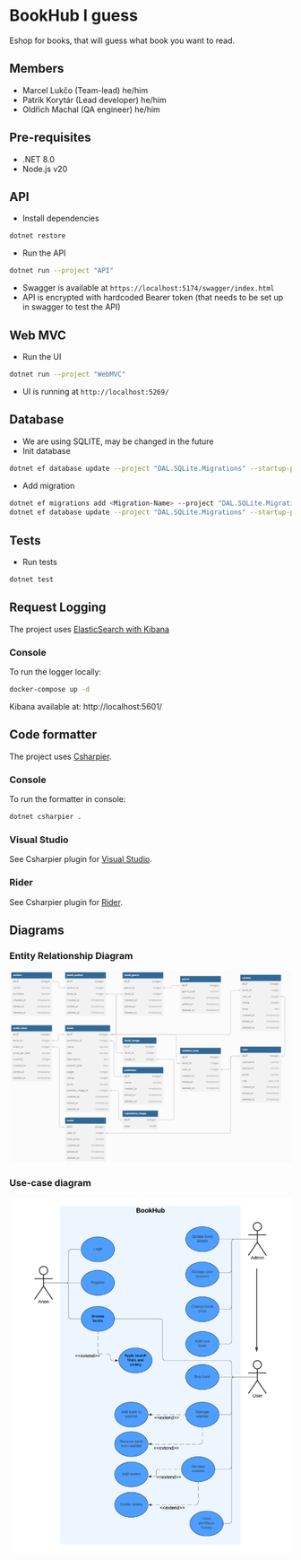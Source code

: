 # BookHub I guess
Eshop for books, that will guess what book you want to read.

## Members
- Marcel Lukčo (Team-lead) he/him
- Patrik Korytár (Lead developer) he/him
- Oldřich Machal (QA engineer) he/him 

## Pre-requisites
- .NET 8.0
- Node.js v20

## API
- Install dependencies
```sh
dotnet restore
```
- Run the API
```sh
dotnet run --project "API"
```
- Swagger is available at `https://localhost:5174/swagger/index.html`
- API is encrypted with hardcoded Bearer token (that needs to be set up in swagger to test the API)

## Web MVC
- Run the UI
```sh
dotnet run --project "WebMVC"
```
- UI is running at `http://localhost:5269/`

## Database
- We are using SQLITE, may be changed in the future
- Init database
```sh
dotnet ef database update --project "DAL.SQLite.Migrations" --startup-project "Api"
```
- Add migration
```sh
dotnet ef migrations add <Migration-Name> --project "DAL.SQLite.Migrations" --startup-project "Api"
dotnet ef database update --project "DAL.SQLite.Migrations" --startup-project "Api"
```

## Tests
- Run tests
```sh
dotnet test
```

## Request Logging
The project uses [ElasticSearch with Kibana](https://www.elastic.co/)

### Console
To run the logger locally:
```sh
docker-compose up -d
```
Kibana available at: http://localhost:5601/

## Code formatter
The project uses [Csharpier](https://csharpier.com/docs/About).

### Console
To run the formatter in console:
```sh
dotnet csharpier .
```

### Visual Studio
See Csharpier plugin for [Visual Studio](https://marketplace.visualstudio.com/items?itemName=csharpier.CSharpier).

### Rider
See Csharpier plugin for [Rider](https://plugins.jetbrains.com/plugin/18243-csharpier).

## Diagrams
### Entity Relationship Diagram
![ERD](docs/ERD.png)

### Use-case diagram
![UseCaseDiagram](docs/use-case-diagram.png)
